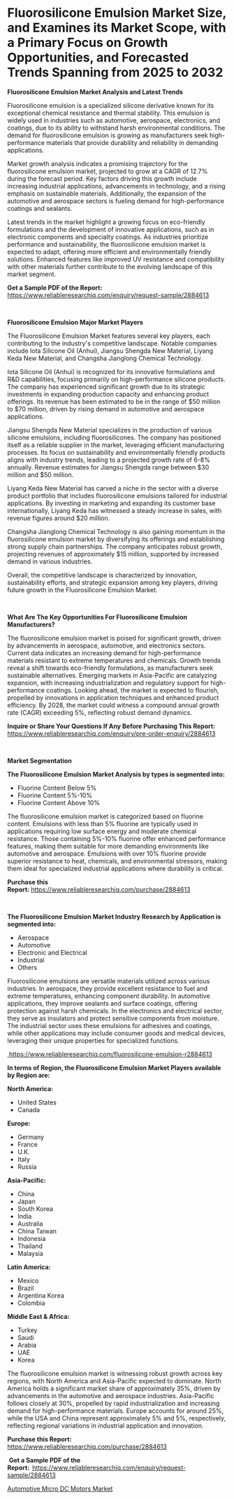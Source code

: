 <p><h1>Fluorosilicone Emulsion Market Size, and Examines its Market Scope, with a Primary Focus on Growth Opportunities, and Forecasted Trends Spanning from 2025 to 2032</h1></p><p><strong>Fluorosilicone Emulsion Market Analysis and Latest Trends</strong></p>
<p><p>Fluorosilicone emulsion is a specialized silicone derivative known for its exceptional chemical resistance and thermal stability. This emulsion is widely used in industries such as automotive, aerospace, electronics, and coatings, due to its ability to withstand harsh environmental conditions. The demand for fluorosilicone emulsion is growing as manufacturers seek high-performance materials that provide durability and reliability in demanding applications.</p><p>Market growth analysis indicates a promising trajectory for the fluorosilicone emulsion market, projected to grow at a CAGR of 12.7% during the forecast period. Key factors driving this growth include increasing industrial applications, advancements in technology, and a rising emphasis on sustainable materials. Additionally, the expansion of the automotive and aerospace sectors is fueling demand for high-performance coatings and sealants.</p><p>Latest trends in the market highlight a growing focus on eco-friendly formulations and the development of innovative applications, such as in electronic components and specialty coatings. As industries prioritize performance and sustainability, the fluorosilicone emulsion market is expected to adapt, offering more efficient and environmentally friendly solutions. Enhanced features like improved UV resistance and compatibility with other materials further contribute to the evolving landscape of this market segment.</p></p>
<p><strong>Get a Sample PDF of the Report:&nbsp;</strong> <a href="https://www.reliableresearchiq.com/enquiry/request-sample/2884613?utm_campaign=3276&utm_medium=2&utm_source=Github&utm_content=ia&utm_term=13032025&utm_id=fluorosilicone-emulsion">https://www.reliableresearchiq.com/enquiry/request-sample/2884613</a></p>
<p>&nbsp;</p>
<p><strong>Fluorosilicone Emulsion Major Market Players</strong></p>
<p><p>The Fluorosilicone Emulsion Market features several key players, each contributing to the industry's competitive landscape. Notable companies include Iota Silicone Oil (Anhui), Jiangsu Shengda New Material, Liyang Keda New Material, and Changsha Jianglong Chemical Technology.</p><p>Iota Silicone Oil (Anhui) is recognized for its innovative formulations and R&D capabilities, focusing primarily on high-performance silicone products. The company has experienced significant growth due to its strategic investments in expanding production capacity and enhancing product offerings. Its revenue has been estimated to be in the range of $50 million to $70 million, driven by rising demand in automotive and aerospace applications.</p><p>Jiangsu Shengda New Material specializes in the production of various silicone emulsions, including fluorosilicones. The company has positioned itself as a reliable supplier in the market, leveraging efficient manufacturing processes. Its focus on sustainability and environmentally friendly products aligns with industry trends, leading to a projected growth rate of 6-8% annually. Revenue estimates for Jiangsu Shengda range between $30 million and $50 million.</p><p>Liyang Keda New Material has carved a niche in the sector with a diverse product portfolio that includes fluorosilicone emulsions tailored for industrial applications. By investing in marketing and expanding its customer base internationally, Liyang Keda has witnessed a steady increase in sales, with revenue figures around $20 million.</p><p>Changsha Jianglong Chemical Technology is also gaining momentum in the fluorosilicone emulsion market by diversifying its offerings and establishing strong supply chain partnerships. The company anticipates robust growth, projecting revenues of approximately $15 million, supported by increased demand in various industries.</p><p>Overall, the competitive landscape is characterized by innovation, sustainability efforts, and strategic expansion among key players, driving future growth in the Fluorosilicone Emulsion Market.</p></p>
<p>&nbsp;</p>
<p><strong>What Are The Key Opportunities For Fluorosilicone Emulsion Manufacturers?</strong></p>
<p><p>The fluorosilicone emulsion market is poised for significant growth, driven by advancements in aerospace, automotive, and electronics sectors. Current data indicates an increasing demand for high-performance materials resistant to extreme temperatures and chemicals. Growth trends reveal a shift towards eco-friendly formulations, as manufacturers seek sustainable alternatives. Emerging markets in Asia-Pacific are catalyzing expansion, with increasing industrialization and regulatory support for high-performance coatings. Looking ahead, the market is expected to flourish, propelled by innovations in application techniques and enhanced product efficiency. By 2028, the market could witness a compound annual growth rate (CAGR) exceeding 5%, reflecting robust demand dynamics.</p></p>
<p><strong>Inquire or Share Your Questions If Any Before Purchasing This Report:</strong> <a href="https://www.reliableresearchiq.com/enquiry/pre-order-enquiry/2884613?utm_campaign=3276&utm_medium=2&utm_source=Github&utm_content=ia&utm_term=13032025&utm_id=fluorosilicone-emulsion">https://www.reliableresearchiq.com/enquiry/pre-order-enquiry/2884613</a></p>
<p>&nbsp;</p>
<p><strong>Market Segmentation</strong></p>
<p><strong>The Fluorosilicone Emulsion Market Analysis by types is segmented into:</strong></p>
<p><ul><li>Fluorine Content Below 5%</li><li>Fluorine Content 5%-10%</li><li>Fluorine Content Above 10%</li></ul></p>
<p><p>The fluorosilicone emulsion market is categorized based on fluorine content. Emulsions with less than 5% fluorine are typically used in applications requiring low surface energy and moderate chemical resistance. Those containing 5%-10% fluorine offer enhanced performance features, making them suitable for more demanding environments like automotive and aerospace. Emulsions with over 10% fluorine provide superior resistance to heat, chemicals, and environmental stressors, making them ideal for specialized industrial applications where durability is critical.</p></p>
<p><strong>Purchase this Report:&nbsp;</strong><a href="https://www.reliableresearchiq.com/purchase/2884613?utm_campaign=3276&utm_medium=2&utm_source=Github&utm_content=ia&utm_term=13032025&utm_id=fluorosilicone-emulsion">https://www.reliableresearchiq.com/purchase/2884613</a></p>
<p>&nbsp;</p>
<p><strong>The Fluorosilicone Emulsion Market Industry Research by Application is segmented into:</strong></p>
<p><ul><li>Aerospace</li><li>Automotive</li><li>Electronic and Electrical</li><li>Industrial</li><li>Others</li></ul></p>
<p><p>Fluorosilicone emulsions are versatile materials utilized across various industries. In aerospace, they provide excellent resistance to fuel and extreme temperatures, enhancing component durability. In automotive applications, they improve sealants and surface coatings, offering protection against harsh chemicals. In the electronics and electrical sector, they serve as insulators and protect sensitive components from moisture. The industrial sector uses these emulsions for adhesives and coatings, while other applications may include consumer goods and medical devices, leveraging their unique properties for specialized functions.</p></p>
<p><a href="https://www.reliableresearchiq.com/fluorosilicone-emulsion-r2884613?utm_campaign=3276&utm_medium=2&utm_source=Github&utm_content=ia&utm_term=13032025&utm_id=fluorosilicone-emulsion">&nbsp;https://www.reliableresearchiq.com/fluorosilicone-emulsion-r2884613</a></p>
<p><strong>In terms of Region, the Fluorosilicone Emulsion Market Players available by Region are:</strong></p>
<p>
    <p> <strong> North America: </strong>
        <ul>
            <li>United States</li>
            <li>Canada</li>
        </ul>
        </p> 
    <p> <strong> Europe: </strong>
        <ul>
            <li>Germany</li>
            <li>France</li>
            <li>U.K.</li>
            <li>Italy</li>
            <li>Russia</li>
        </ul>
        </p> 
    <p> <strong> Asia-Pacific: </strong>
        <ul>
            <li>China</li>
            <li>Japan</li>
            <li>South Korea</li>
            <li>India</li>
            <li>Australia</li>
            <li>China Taiwan</li>
            <li>Indonesia</li>
            <li>Thailand</li>
            <li>Malaysia</li>
        </ul>
        </p> 
    <p> <strong> Latin America: </strong>
        <ul>
            <li>Mexico</li>
            <li>Brazil</li>
            <li>Argentina Korea</li>
            <li>Colombia</li>
        </ul>
        </p> 
    <p> <strong> Middle East & Africa: </strong>
        <ul>
            <li>Turkey</li>
            <li>Saudi</li>
            <li>Arabia</li>
            <li>UAE</li>
            <li>Korea</li>
        </ul>
    </p>
    </p>
<p><p>The fluorosilicone emulsion market is witnessing robust growth across key regions, with North America and Asia-Pacific expected to dominate. North America holds a significant market share of approximately 35%, driven by advancements in the automotive and aerospace industries. Asia-Pacific follows closely at 30%, propelled by rapid industrialization and increasing demand for high-performance materials. Europe accounts for around 25%, while the USA and China represent approximately 5% and 5%, respectively, reflecting regional variations in industrial application and innovation.</p></p>
<p><strong>Purchase this Report: </strong><a href="https://www.reliableresearchiq.com/purchase/2884613?utm_campaign=3276&utm_medium=2&utm_source=Github&utm_content=ia&utm_term=13032025&utm_id=fluorosilicone-emulsion">https://www.reliableresearchiq.com/purchase/2884613</a></p>
<p>&nbsp;<strong>Get a Sample PDF of the Report:&nbsp;&nbsp;</strong><a href="https://www.reliableresearchiq.com/enquiry/request-sample/2884613?utm_campaign=3276&utm_medium=2&utm_source=Github&utm_content=ia&utm_term=13032025&utm_id=fluorosilicone-emulsion">https://www.reliableresearchiq.com/enquiry/request-sample/2884613</a></p>
<p><strong></strong></p>
<p><p><a href="https://github.com/biyajausenik/Market-Research-Report-List-1/blob/main/automotive-micro-dc-motors-market.md?utm_campaign=3276&utm_medium=2&utm_source=Github&utm_content=ia&utm_term=13032025&utm_id=fluorosilicone-emulsion">Automotive Micro DC Motors Market</a></p></p>
